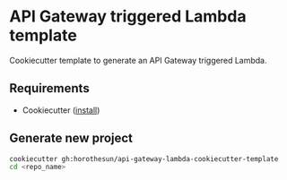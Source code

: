 # API Gateway triggered Lambda template

Cookiecutter template to generate an API Gateway triggered Lambda.

## Requirements

- Cookiecutter ([install](https://cookiecutter.readthedocs.io/en/latest/installation.html))

## Generate new project

```bash
cookiecutter gh:horothesun/api-gateway-lambda-cookiecutter-template
cd <repo_name>
```
